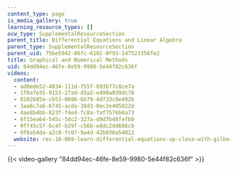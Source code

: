 ```yaml
---
content_type: page
is_media_gallery: true
learning_resource_types: []
ocw_type: SupplementalResourceSection
parent_title: Differential Equations and Linear Algebra
parent_type: SupplementalResourceSection
parent_uid: 75be5942-86fc-6182-0f93-147523356fe2
title: Graphical and Numerical Methods
uid: 84dd94ec-46fe-8e59-9980-5e44f82c636f
videos:
  content:
  - ad0ede52-4034-111d-755f-893b77c8ce7a
  - 1f0a7e35-9153-27ad-d3a2-e498a039dc78
  - 8102685e-cb53-0696-6b79-4d733c8e492b
  - 3aa6c7a6-8745-acda-38d3-0ec2e405822d
  - 4ae8b4bb-823f-f4e4-fc8a-faf7576b0a73
  - 6f15ea64-545c-5dc2-327a-d9d7b48fefb0
  - 9ff45c5f-6c4f-b29f-c56b-e8dc2dd686cb
  - 9f8a54da-a2c0-fc07-9a4d-42b036a54012
  website: res-18-009-learn-differential-equations-up-close-with-gilbert-strang-and-cleve-moler-fall-2015
---
```



{{< video-gallery "84dd94ec-46fe-8e59-9980-5e44f82c636f" >}}

